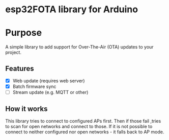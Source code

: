 esp32FOTA library for Arduino
================================

# Purpose

A simple library to add support for Over-The-Air (OTA) updates to your project.

## Features
- [x] Web update (requires web server)
- [x] Batch firmware sync 
- [ ] Stream update (e.g. MQTT or other)

## How it works

This library tries to connect to configured APs first. Then if those fail ,tries to scan for open networks and connect to those. If it is not possible to connect to neither configured nor open networks - it falls back to AP mode.